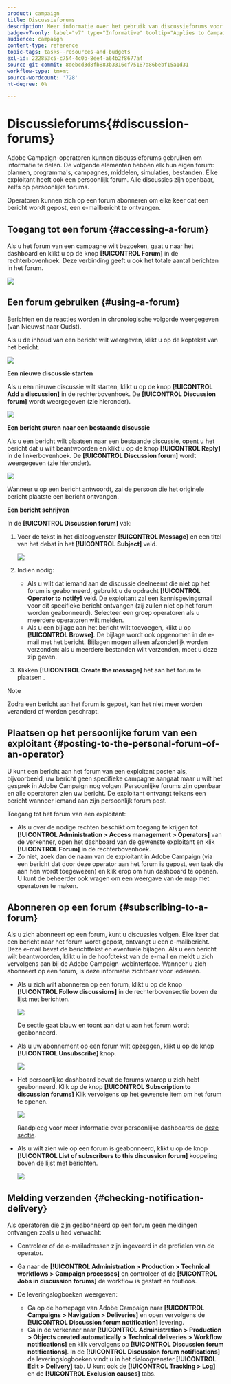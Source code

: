 ```yaml
---
product: campaign
title: Discussieforums
description: Meer informatie over het gebruik van discussieforums voor campagnes
badge-v7-only: label="v7" type="Informative" tooltip="Applies to Campaign Classic v7 only"
audience: campaign
content-type: reference
topic-tags: tasks--resources-and-budgets
exl-id: 222853c5-c754-4c0b-8ee4-a64b2f8677a4
source-git-commit: 8debcd3d8fb883b3316cf75187a86bebf15a1d31
workflow-type: tm+mt
source-wordcount: '728'
ht-degree: 0%

---
```


# Discussieforums{#discussion-forums}



Adobe Campaign-operatoren kunnen discussieforums gebruiken om informatie te delen. De volgende elementen hebben elk hun eigen forum: plannen, programma&#39;s, campagnes, middelen, simulaties, bestanden. Elke exploitant heeft ook een persoonlijk forum. Alle discussies zijn openbaar, zelfs op persoonlijke forums.

Operatoren kunnen zich op een forum abonneren om elke keer dat een bericht wordt gepost, een e-mailbericht te ontvangen.

## Toegang tot een forum {#accessing-a-forum}

Als u het forum van een campagne wilt bezoeken, gaat u naar het dashboard en klikt u op de knop **[!UICONTROL Forum]** in de rechterbovenhoek. Deze verbinding geeft u ook het totale aantal berichten in het forum.

![](assets/mrm_forum_access_link.png)

## Een forum gebruiken {#using-a-forum}

Berichten en de reacties worden in chronologische volgorde weergegeven (van Nieuwst naar Oudst).

Als u de inhoud van een bericht wilt weergeven, klikt u op de koptekst van het bericht.

![](assets/mrm_forum_expand_msg.png)

**Een nieuwe discussie starten**

Als u een nieuwe discussie wilt starten, klikt u op de knop **[!UICONTROL Add a discussion]** in de rechterbovenhoek. De **[!UICONTROL Discussion forum]** wordt weergegeven (zie hieronder).

![](assets/mrm_forum_new_thread.png)

**Een bericht sturen naar een bestaande discussie**

Als u een bericht wilt plaatsen naar een bestaande discussie, opent u het bericht dat u wilt beantwoorden en klikt u op de knop **[!UICONTROL Reply]** in de linkerbovenhoek. De **[!UICONTROL Discussion forum]** wordt weergegeven (zie hieronder).

![](assets/mrm_forum_answer_msg.png)

Wanneer u op een bericht antwoordt, zal de persoon die het originele bericht plaatste een bericht ontvangen.

**Een bericht schrijven**

In de **[!UICONTROL Discussion forum]** vak:

1. Voer de tekst in het dialoogvenster **[!UICONTROL Message]** en een titel van het debat in het **[!UICONTROL Subject]** veld.

   ![](assets/mrm_forum_edit_msg.png)

1. Indien nodig:

   * Als u wilt dat iemand aan de discussie deelneemt die niet op het forum is geabonneerd, gebruikt u de opdracht **[!UICONTROL Operator to notify]** veld. De exploitant zal een kennisgevingsmail voor dit specifieke bericht ontvangen (zij zullen niet op het forum worden geabonneerd). Selecteer een groep operatoren als u meerdere operatoren wilt melden.
   * Als u een bijlage aan het bericht wilt toevoegen, klikt u op **[!UICONTROL Browse]**. De bijlage wordt ook opgenomen in de e-mail met het bericht. Bijlagen mogen alleen afzonderlijk worden verzonden: als u meerdere bestanden wilt verzenden, moet u deze zip geven.

1. Klikken **[!UICONTROL Create the message]** het aan het forum te plaatsen .

>[!NOTE]
>
>Zodra een bericht aan het forum is gepost, kan het niet meer worden veranderd of worden geschrapt.

## Plaatsen op het persoonlijke forum van een exploitant {#posting-to-the-personal-forum-of-an-operator}

U kunt een bericht aan het forum van een exploitant posten als, bijvoorbeeld, uw bericht geen specifieke campagne aangaat maar u wilt het gesprek in Adobe Campaign nog volgen. Persoonlijke forums zijn openbaar en alle operatoren zien uw bericht. De exploitant ontvangt telkens een bericht wanneer iemand aan zijn persoonlijk forum post.

Toegang tot het forum van een exploitant:

* Als u over de nodige rechten beschikt om toegang te krijgen tot **[!UICONTROL Administration > Access management > Operators]** van de verkenner, open het dashboard van de gewenste exploitant en klik **[!UICONTROL Forum]** in de rechterbovenhoek.
* Zo niet, zoek dan de naam van de exploitant in Adobe Campaign (via een bericht dat door deze operator aan het forum is gepost, een taak die aan hen wordt toegewezen) en klik erop om hun dashboard te openen. U kunt de beheerder ook vragen om een weergave van de map met operatoren te maken.

## Abonneren op een forum {#subscribing-to-a-forum}

Als u zich abonneert op een forum, kunt u discussies volgen. Elke keer dat een bericht naar het forum wordt gepost, ontvangt u een e-mailbericht. Deze e-mail bevat de berichttekst en eventuele bijlagen. Als u een bericht wilt beantwoorden, klikt u in de hoofdtekst van de e-mail en meldt u zich vervolgens aan bij de Adobe Campaign-webinterface. Wanneer u zich abonneert op een forum, is deze informatie zichtbaar voor iedereen.

* Als u zich wilt abonneren op een forum, klikt u op de knop **[!UICONTROL Follow discussions]** in de rechterbovensectie boven de lijst met berichten.

   ![](assets/mrm_forum_subscribe.png)

   De sectie gaat blauw en toont aan dat u aan het forum wordt geabonneerd.

* Als u uw abonnement op een forum wilt opzeggen, klikt u op de knop **[!UICONTROL Unsubscribe]** knop.

   ![](assets/mrm_forum_unsubscribe.png)

* Het persoonlijke dashboard bevat de forums waarop u zich hebt geabonneerd. Klik op de knop **[!UICONTROL Subscription to discussion forums]** Klik vervolgens op het gewenste item om het forum te openen.

   ![](assets/platform_dashboard_operator_subscr_forums.png)

   Raadpleeg voor meer informatie over persoonlijke dashboards de [deze sectie](../../platform/using/access-management-operators.md).

* Als u wilt zien wie op een forum is geabonneerd, klikt u op de knop **[!UICONTROL List of subscribers to this discussion forum]** koppeling boven de lijst met berichten.

   ![](assets/mrm_forum_subscribers.png)

## Melding verzenden {#checking-notification-delivery}

Als operatoren die zijn geabonneerd op een forum geen meldingen ontvangen zoals u had verwacht:

* Controleer of de e-mailadressen zijn ingevoerd in de profielen van de operator.
* Ga naar de **[!UICONTROL Administration > Production > Technical workflows > Campaign processes]** en controleer of de **[!UICONTROL Jobs in discussion forums]** de workflow is gestart en foutloos.
* De leveringslogboeken weergeven:

   * Ga op de homepage van Adobe Campaign naar **[!UICONTROL Campaigns > Navigation > Deliveries]** en open vervolgens de **[!UICONTROL Discussion forum notification]** levering.
   * Ga in de verkenner naar **[!UICONTROL Administration > Production > Objects created automatically > Technical deliveries > Workflow notifications]** en klik vervolgens op **[!UICONTROL Discussion forum notifications]**.
   In de **[!UICONTROL Discussion forum notifications]** de leveringslogboeken vindt u in het dialoogvenster **[!UICONTROL Edit > Delivery]** tab. U kunt ook de **[!UICONTROL Tracking > Log]** en de **[!UICONTROL Exclusion causes]** tabs.
